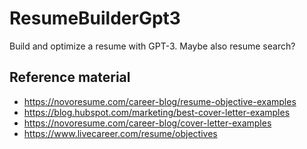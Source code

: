 # ResumeBuilderGpt3

Build and optimize a resume with GPT-3. Maybe also resume search?

## Reference material

- https://novoresume.com/career-blog/resume-objective-examples
- https://blog.hubspot.com/marketing/best-cover-letter-examples
- https://novoresume.com/career-blog/cover-letter-examples
- https://www.livecareer.com/resume/objectives 
